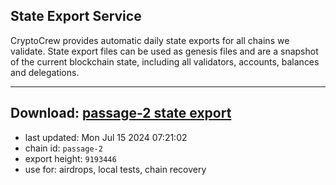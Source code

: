 ## State Export Service
CryptoCrew provides automatic daily state exports for all chains we validate. State export files can be used as genesis files and are a snapshot of the current blockchain state, including all validators, accounts, balances and delegations.

---
**Download: [passage-2 state export](https://dl-eu2.ccvalidators.com/SERVICE/passage/passage-2_export_9193446.json)**
---

- last updated: Mon Jul 15 2024 07:21:02
- chain id: `passage-2`
- export height: `9193446`
- use for: airdrops, local tests, chain recovery
